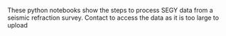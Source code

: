 These python notebooks show the steps to process SEGY data from a seismic refraction survey. Contact to access the data as it is too large to upload
